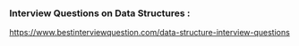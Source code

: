 ### Interview Questions on Data Structures :
https://www.bestinterviewquestion.com/data-structure-interview-questions
